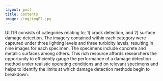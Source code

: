 ```yaml
--- 
layout: post
title: Contents
image: /img/imgE2.jpg
---
```


ULTIR consists of categories relating to; 1) crack detection, and 2) surface damage detection. The imagery contained within each category were captured under three lighting levels and three turbidity levels, resulting in nine images for each specimen. The specimens include concrete and metallic surfaces among others. This rich resource affords researchers the opportunity to efficiently gauge the performance of a damage detection method under realistic operating conditions and on relevant specimens and helps to identify the limits at which damage detection methods begin to breakdown.